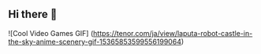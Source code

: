 ## Hi there 👋


![Cool Video Games GIF] (https://tenor.com/ja/view/laputa-robot-castle-in-the-sky-anime-scenery-gif-15365853599556199064)


<!--
**KokiriKiddo/KokiriKiddo** is a ✨ _special_ ✨ repository because its `README.md` (this file) appears on your GitHub profile.

Here are some ideas to get you started:

- 🔭 I’m currently working on ...
- 🌱 I’m currently learning ...
- 👯 I’m looking to collaborate on ...
- 🤔 I’m looking for help with ...
- 💬 Ask me about ...
- 📫 How to reach me: ...
- 😄 Pronouns: ...
- ⚡ Fun fact: ...
-->
